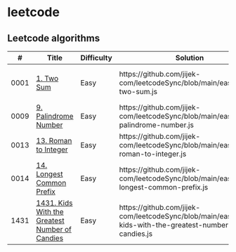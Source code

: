 # leetcode
<h2>Leetcode algorithms</h2>

<table>
  <thead>
    <tr>
      <th>#</th>
      <th>Title</th>
      <th>Difficulty</th>
      <th>Solution</th>
      <th>Algoritms</th>
    </tr>
  </thead>
  <tbody>
    <tr>
      <td>0001</td>
      <td><a href="https://leetcode.com/problems/two-sum/">1. Two Sum</a></td>
      <td>Easy</td>
      <td>https://github.com/jijek-com/leetcodeSync/blob/main/easy/0001-two-sum.js</td>
      <td>Hash Table, Brute force</td>
    </tr>
    <tr>
      <td>0009</td>
      <td><a href="https://leetcode.com/problems/palindrome-number/">9. Palindrome Number</a></td>
      <td>Easy</td>
      <td>https://github.com/jijek-com/leetcodeSync/blob/main/easy/0009-palindrome-number.js</td>
      <td>Math</td>
    </tr>
    <tr>
      <td>0013</td>
      <td><a href="https://leetcode.com/problems/roman-to-integer/">13. Roman to Integer</a></td>
      <td>Easy</td>
      <td>https://github.com/jijek-com/leetcodeSync/blob/main/easy/0013-roman-to-integer.js</td>
      <td>Hash Table</td>
    </tr>
    <tr>
      <td>0014</td>
      <td><a href="https://leetcode.com/problems/longest-common-prefix/">14. Longest Common Prefix</a></td>
      <td>Easy</td>
      <td>https://github.com/jijek-com/leetcodeSync/blob/main/easy/0014-longest-common-prefix.js</td>
      <td>Array</td>
    </tr>
    <tr>
      <td>1431</td>
      <td><a href="https://leetcode.com/problems/kids-with-the-greatest-number-of-candies">1431. Kids With the Greatest Number of Candies</a></td>
      <td>Easy</td>
      <td>https://github.com/jijek-com/leetcodeSync/blob/main/easy/1431-kids-with-the-greatest-number-of-candies.js</td>
      <td>Array</td>
    </tr>
  </tbody>
</table>